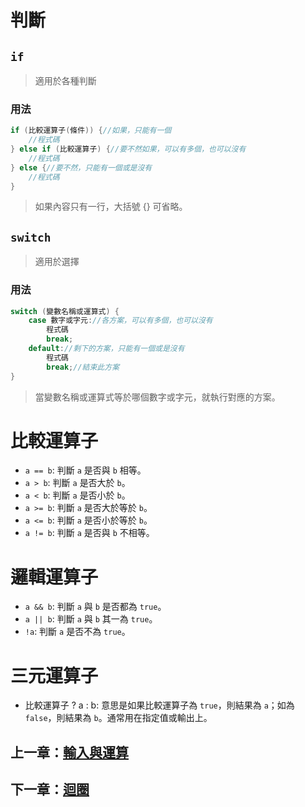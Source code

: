 # 判斷

## `if`

> 適用於各種判斷

### 用法

```cpp
if (比較運算子(條件)) {//如果，只能有一個
    //程式碼
} else if (比較運算子) {//要不然如果，可以有多個，也可以沒有
    //程式碼
} else {//要不然，只能有一個或是沒有
    //程式碼
}
```
> 如果內容只有一行，大括號 {} 可省略。

## `switch`

> 適用於選擇

### 用法

```cpp
switch (變數名稱或運算式) {
    case 數字或字元://各方案，可以有多個，也可以沒有
        程式碼
        break;
    default://剩下的方案，只能有一個或是沒有
        程式碼
        break;//結束此方案
}
```
> 當變數名稱或運算式等於哪個數字或字元，就執行對應的方案。

# 比較運算子

- `a == b`: 判斷 `a` 是否與 `b` 相等。
- `a > b`: 判斷 `a` 是否大於 `b`。
- `a < b`: 判斷 `a` 是否小於 `b`。
- `a >= b`: 判斷 `a` 是否大於等於 `b`。
- `a <= b`: 判斷 `a` 是否小於等於 `b`。
- `a != b`: 判斷 `a` 是否與 `b` 不相等。

# 邏輯運算子

- `a && b`: 判斷 `a` 與 `b` 是否都為 `true`。
- `a || b`: 判斷 `a` 與 `b` 其一為 `true`。
- `!a`: 判斷 `a` 是否不為 `true`。

# 三元運算子

- 比較運算子 ? a : b: 意思是如果比較運算子為 `true`，則結果為 `a`；如為 `false`，則結果為 `b`。通常用在指定值或輸出上。

## 上一章：[輸入與運算](https://github.com/xixa3333/C-Plus-Plus-Textbook/blob/main/%E8%BC%B8%E5%85%A5%E8%88%87%E9%81%8B%E7%AE%97.md)
## 下一章：[迴圈](https://github.com/xixa3333/C-Plus-Plus-Textbook/blob/main/%E8%BF%B4%E5%9C%88.md)
